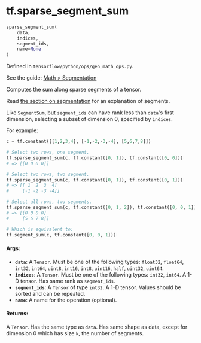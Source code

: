 <div itemscope itemtype="http://developers.google.com/ReferenceObject">
<meta itemprop="name" content="tf.sparse_segment_sum" />
</div>

# tf.sparse_segment_sum

``` python
sparse_segment_sum(
    data,
    indices,
    segment_ids,
    name=None
)
```



Defined in `tensorflow/python/ops/gen_math_ops.py`.

See the guide: [Math > Segmentation](../../../api_guides/python/math_ops.md#Segmentation)

Computes the sum along sparse segments of a tensor.

Read [the section on segmentation](../../../api_guides/python/math_ops.md#segmentation) for an explanation of
segments.

Like `SegmentSum`, but `segment_ids` can have rank less than `data`'s first
dimension, selecting a subset of dimension 0, specified by `indices`.

For example:

```python
c = tf.constant([[1,2,3,4], [-1,-2,-3,-4], [5,6,7,8]])

# Select two rows, one segment.
tf.sparse_segment_sum(c, tf.constant([0, 1]), tf.constant([0, 0]))
# => [[0 0 0 0]]

# Select two rows, two segment.
tf.sparse_segment_sum(c, tf.constant([0, 1]), tf.constant([0, 1]))
# => [[ 1  2  3  4]
#     [-1 -2 -3 -4]]

# Select all rows, two segments.
tf.sparse_segment_sum(c, tf.constant([0, 1, 2]), tf.constant([0, 0, 1]))
# => [[0 0 0 0]
#     [5 6 7 8]]

# Which is equivalent to:
tf.segment_sum(c, tf.constant([0, 0, 1]))
```

#### Args:

* <b>`data`</b>: A `Tensor`. Must be one of the following types: `float32`, `float64`, `int32`, `int64`, `uint8`, `int16`, `int8`, `uint16`, `half`, `uint32`, `uint64`.
* <b>`indices`</b>: A `Tensor`. Must be one of the following types: `int32`, `int64`.
    A 1-D tensor. Has same rank as `segment_ids`.
* <b>`segment_ids`</b>: A `Tensor` of type `int32`.
    A 1-D tensor. Values should be sorted and can be repeated.
* <b>`name`</b>: A name for the operation (optional).


#### Returns:

A `Tensor`. Has the same type as `data`.
Has same shape as data, except for dimension 0 which
has size `k`, the number of segments.